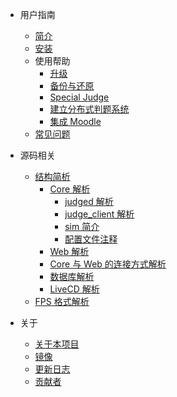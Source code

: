 
- 用户指南
  - [简介](/README)
  - [安装](/Install)
  - 使用帮助
    - [升级](/Update)
    - [备份与还原](/Backup)
    - [Special Judge](/SpecialJudge)
    - [建立分布式判题系统](/MultiJudge)
    - [集成 Moodle](/MoodleIntegration)
  - [常见问题](/FAQ)

- 源码相关
  - [结构简析](/Composition)
    - [Core 解析](/Composition-Core)
      - [judged 解析](Composition-Core?id=judged-解析)
      - [judge_client 解析](/Composition-Core?id=judge_client-解析)
      - [sim 简介](/Composition-Core?id=sim-简介)
      - [配置文件注释](/Composition-Core?id=配置文件注释)
    - [Web 解析](/Composition-web)
    - [Core 与 Web 的连接方式解析](/Composition_Client)
    - [数据库解析](/Composition-Database)
    - [LiveCD 解析](/Composition-LiveCD)
  - [FPS 格式解析](/FPS)
    
- 关于
  - [关于本项目](/About)
  - [镜像](/Mirrors)
  - [更新日志](/UpdateLog)
  - [贡献者](/Contributors)

